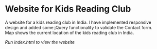 # Website for Kids Reading Club

A website for a kids reading club in India. I have implemented responsive design and added some jQuery functionality to validate the Contact form. 
Map shows the current location of the kids reading club in India.

_Run index.html to view the website_
